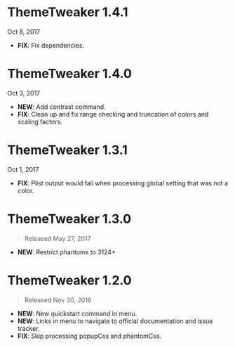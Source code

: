 # ThemeTweaker 1.4.1

Oct 8, 2017

- **FIX**: Fix dependencies.

# ThemeTweaker 1.4.0

Oct 3, 2017

- **NEW**: Add contrast command.
- **FIX**: Clean up and fix range checking and truncation of colors and scaling factors.

# ThemeTweaker 1.3.1

Oct 1, 2017

- **FIX**: Plist output would fail when processing global setting that was not a color.

# ThemeTweaker 1.3.0

> Released May 27, 2017

- **NEW**: Restrict phantoms to 3124+

# ThemeTweaker 1.2.0

> Released Nov 30, 2016

- **NEW**: New quickstart command in menu.
- **NEW**: Links in menu to navigate to official documentation and issue tracker.
- **FIX**: Skip processing popupCss and phantomCss.
